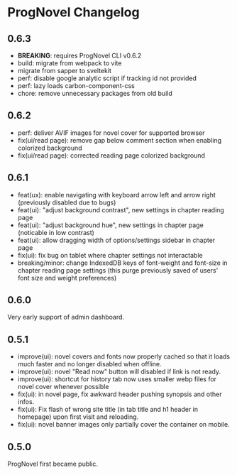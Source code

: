 # ProgNovel Changelog

## 0.6.3

- **BREAKING**: requires ProgNovel CLI v0.6.2
- build: migrate from webpack to vite
- migrate from sapper to sveltekit
- perf: disable google analytic script if tracking id not provided
- perf: lazy loads carbon-component-css
- chore: remove unnecessary packages from old build

## 0.6.2

- perf: deliver AVIF images for novel cover for supported browser
- fix(ui/read page): remove gap below comment section when enabling colorized background
- fix(ui/read page): corrected reading page colorized background

## 0.6.1

- feat(ux): enable navigating with keyboard arrow left and arrow right (previously disabled due to bugs)
- feat(ui): "adjust background contrast", new settings in chapter reading page
- feat(ui): "adjust background hue", new settings in chapter page (noticable in low contrast)
- feat(ui): allow dragging width of options/settings sidebar in chapter page
- fix(ui): fix bug on tablet where chapter settings not interactable
- breaking/minor: change IndexedDB keys of font-weight and font-size in chapter reading page settings (this purge previously saved of users' font size and weight preferences)

## 0.6.0

Very early support of admin dashboard.

## 0.5.1

- improve(ui): novel covers and fonts now properly cached so that it loads much faster and no longer disabled when offline.
- improve(ui): novel "Read now" button will disabled if link is not ready.
- improve(ui): shortcut for history tab now uses smaller webp files for novel cover whenever possible
- fix(ui): in novel page, fix awkward header pushing synopsis and other infos.
- fix(ui): Fix flash of wrong site title (in tab title and h1 header in homepage) upon first visit and reloading.
- fix(ui): novel banner images only partially cover the container on mobile.

## 0.5.0

ProgNovel first became public.
